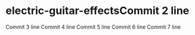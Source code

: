 # electric-guitar-effectsCommit 2 line
Commit 3 line
Commit 4 line
Commit 5 line
Commit 6 line
Commit 7 line
